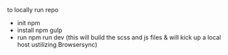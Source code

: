 to locally run repo

- init npm  
- install npm gulp  
- run npm run dev (this will build the scss and js files & will kick up a local host ustilizing Browsersync)
